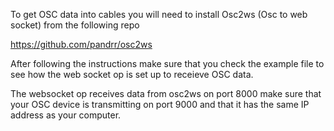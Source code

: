To get OSC data into cables you will need to install Osc2ws (Osc to web socket) from the following repo

https://github.com/pandrr/osc2ws

After following the instructions make sure that you check the example file to see how the web socket op is set up to receieve OSC data.

The websocket op receives data from osc2ws on port 8000
make sure that your OSC device is transmitting on port 9000 and that it has the same IP address as your computer.